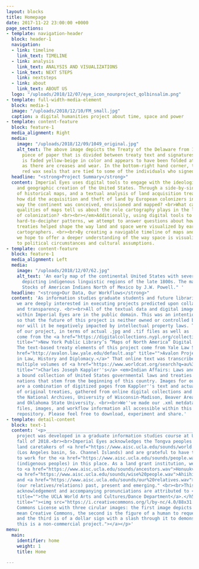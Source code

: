```yaml
---
layout: blocks
title: Homepage
date: 2017-11-22 23:00:00 +0000
page_sections:
- template: navigation-header
  block: header-1
  navigation:
  - link: timeline
    link_text: TIMELINE
  - link: analysis
    link_text: ANALYSIS AND VISUALIZATIONS
  - link_text: NEXT STEPS
    link: nextsteps
  - link: about
    link_text: ABOUT US
  logo: "/uploads/2018/12/07/eye_icon_nounproject_qolbinsalim.png"
- template: full-width-media-element
  block: media-1
  image: "/uploads/2018/12/10/FM_small.jpg"
  caption: a digital humanities project about time, space and power
- template: content-feature
  block: feature-1
  media_alignment: Right
  media:
    image: "/uploads/2018/12/09/1049_original.jpg"
    alt_text: The above image depicts the Treaty of the Delaware from 1778, a large
      piece of paper that is divided between treaty text and signatures. The document
      is faded yellow-beige in color and appears to have been folded at four points
      as there are creases and wear. In the bottom-right hand corner, there are five
      red wax seals that are tied to some of the individuals who signed this treaty.
  headline: "<strong>Project Summary</strong>"
  content: Imperial Eyes uses digital tools to engage with the ideological, physical
    and geographic creation of the United States. Through a side-by-side visual analysis
    of historical maps, and a textual analysis of land acquisition treaties, we ask:<em>
    how did the acquisition and theft of land by European colonizers influence the
    way the continent was conceived, envisioned and mapped? <br>What can the visual
    qualities of maps tell us about the role cartography plays in the larger development
    of colonization? <br><br></em>Additionally, using digital tools to draw out deep,
    hard-to-decipher patterns, we attempt to answer questions about how government
    treaties helped shape the way land and space were visualized by early American
    cartographers. <br><br>By creating a navigable timeline of maps and treaties,
    we hope to offer a deeper understanding of the way space is visualized in relation
    to political circumstances and cultural assumptions.
- template: content-feature
  block: feature-1
  media_alignment: Left
  media:
    image: "/uploads/2018/12/07/62.jpg"
    alt_text: 'An early map of the continental United States with several bright colors
      depicting indigenous linguistic regions of the late 1800s. The map reads "Linguistic
      Stocks of American Indians North of Mexico by J.W. Powell." '
  headline: "<strong>Our Data, Our Workflows</strong>"
  content: 'As information studies graduate students and future librarians or archivists,
    we are deeply interested in executing projects predicted upon collaboration, accessibility
    and transparency. <br><br>All of the textual data and digital images featured
    within Imperial Eyes are in the public domain. This was an intentional choice
    so that the future of this project is neither owned or controlled by us specifically,
    nor will it be negatively impacted by intellectual property laws. The map components
    of our project, in terms of actual .jpg and .tif files as well as .xml metadata,
    come from the <a href="https://digitalcollections.nypl.org/collections/maps-of-north-america"
    title="">New York Public Library’s “Maps of North America” Digital Collection</a>.
    The text-based treaty elements of this project come from Yale Law School''s "<a
    href="http://avalon.law.yale.edu/default.asp" title="">Avalon Project: Documents
    in Law, History and Diplomacy.</a>" That online text was transcribed from the
    multiple volumes of <a href="https://www.worldcat.org/search?q=au%3AKappler%2C+Charles+Joseph%2C&amp;qt=hot_author"
    title="">Charles Joseph Kappler''s</a> <em>Indian Affairs: Laws and Treaties</em>,
    a bound collection of United States governmental laws and treaties with Indian
    nations that stem from the beginning of this country. Images for our treaties
    are a combination of digitized pages from Kappler''s text and actual digital scans
    of original treaties, gathered from online digital collections and exhibits by
    the National Archives, University of Wisconsin-Madison, Beaver Area Heritage Foundation,
    and Oklahoma State University. <br><br>We''ve made our .xml metdata, treaty .txt
    files, images, and workflow information all accessible within this site''s Github
    repository. Please feel free to download, experiment and share.'
- template: detail-content
  block: text-1
  content: '<p>____________________________________________________________________</p><h5>This
    project was developed in a graduate information studies course at UCLA in the
    fall of 2018.<br><br>Imperial Eyes acknowledges the Tongva peoples as the traditional
    land caretakers of <a href="https://www.aisc.ucla.edu/sounds/world.wav">Tovaangar</a>
    (Los Angeles basin, So. Channel Islands) and are grateful to have the opportunity
    to work for the <a href="https://www.aisc.ucla.edu/sounds/people.wav">taraaxatom</a>
    (indigenous peoples) in this place. As a land grant institution, we pay our respects
    to <a href="https://www.aisc.ucla.edu/sounds/ancestors.wav">Honuukvetam</a> (Ancestors),
    <a href="https://www.aisc.ucla.edu/sounds/wise%20people.wav">Ahiihirom </a>(Elders),
    and <a href="https://www.aisc.ucla.edu/sounds/our%20relatives.wav">eyoohiinkem</a>
    (our relatives/relations) past, present and emerging." <br><br>This territory
    acknowledgement and accompanying pronunciations are attributed to <a href="https://www.wacd.ucla.edu/"
    title="">the UCLA World Arts and Cultures/Dance Department</a>.</h5><p><a href="https://creativecommons.org/licenses/by-nc/4.0/"
    title=""><img src="https://i.creativecommons.org/l/by-nc/4.0/88x31.png" alt="Creative
    Commons License with three cirular images: the first image depicts two c''s to
    mean Creative Commons, the second is the figure of a human to request attribution,
    and the third is of a dollar sign with a slash through it to demonstrate that
    this is a non-commercial project."></a></p>'
menu:
  main:
    identifier: home
    weight: 1
    title: Home

---
```

